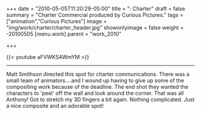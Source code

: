 +++
date = "2010-05-05T11:20:29-05:00"
title = ": Charter"
draft = false
summary = "Charter Commercial produced by Curious Pictures."
tags = ["animation","Curious Pictures"]
image = "img/work/charter/charter_header.jpg"
showonlyimage = false
weight = -20100505
[menu.work]
parent = "work_2010"

+++

{{< youtube aFVWKSAWmYM >}}


---
Matt Smithson directed this spot for charter communications. There was a small team of animators....and I wound up having to give up some of the compositing work because of the deadline. The end shot they wanted the characters to 'peel' off the wall and look around the corner. That was all Anthony! Got to stretch my 3D fingers a bit again. Nothing complicated. Just a nice composite and an adorable spot!
